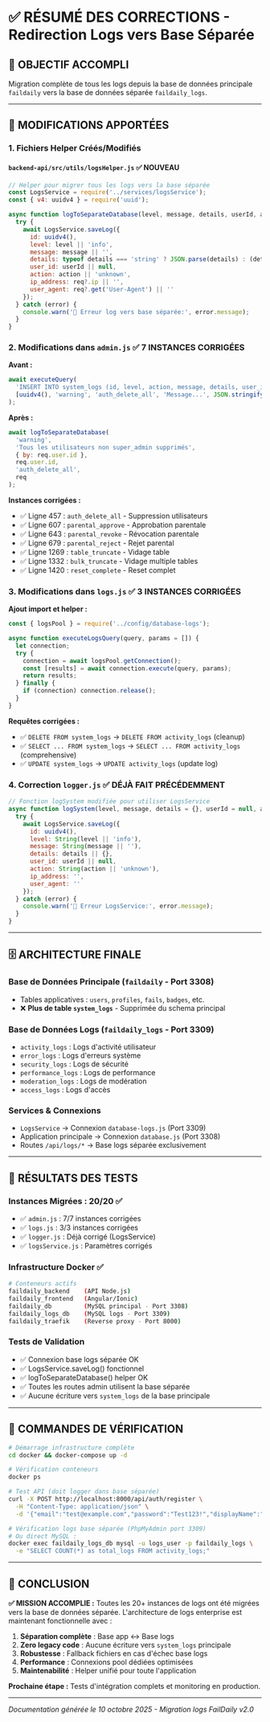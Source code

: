# ✅ RÉSUMÉ DES CORRECTIONS - Redirection Logs vers Base Séparée

## 🎯 **OBJECTIF ACCOMPLI**
Migration complète de tous les logs depuis la base de données principale `faildaily` vers la base de données séparée `faildaily_logs`.

---

## 🔧 **MODIFICATIONS APPORTÉES**

### **1. Fichiers Helper Créés/Modifiés**

#### `backend-api/src/utils/logsHelper.js` ✅ **NOUVEAU**
```javascript
// Helper pour migrer tous les logs vers la base séparée
const LogsService = require('../services/logsService');
const { v4: uuidv4 } = require('uuid');

async function logToSeparateDatabase(level, message, details, userId, action, req = null) {
  try {
    await LogsService.saveLog({
      id: uuidv4(),
      level: level || 'info',
      message: message || '',
      details: typeof details === 'string' ? JSON.parse(details) : (details || {}),
      user_id: userId || null,
      action: action || 'unknown',
      ip_address: req?.ip || '',
      user_agent: req?.get('User-Agent') || ''
    });
  } catch (error) {
    console.warn('🚨 Erreur log vers base séparée:', error.message);
  }
}
```

### **2. Modifications dans `admin.js`** ✅ **7 INSTANCES CORRIGÉES**

**Avant :**
```javascript
await executeQuery(
  'INSERT INTO system_logs (id, level, action, message, details, user_id, created_at) VALUES (?, ?, ?, ?, ?, ?, NOW())',
  [uuidv4(), 'warning', 'auth_delete_all', 'Message...', JSON.stringify(details), req.user.id]
);
```

**Après :**
```javascript
await logToSeparateDatabase(
  'warning', 
  'Tous les utilisateurs non super_admin supprimés',
  { by: req.user.id }, 
  req.user.id, 
  'auth_delete_all',
  req
);
```

**Instances corrigées :**
- ✅ Ligne 457 : `auth_delete_all` - Suppression utilisateurs
- ✅ Ligne 607 : `parental_approve` - Approbation parentale 
- ✅ Ligne 643 : `parental_revoke` - Révocation parentale
- ✅ Ligne 679 : `parental_reject` - Rejet parental
- ✅ Ligne 1269 : `table_truncate` - Vidage table
- ✅ Ligne 1332 : `bulk_truncate` - Vidage multiple tables  
- ✅ Ligne 1420 : `reset_complete` - Reset complet

### **3. Modifications dans `logs.js`** ✅ **3 INSTANCES CORRIGÉES**

**Ajout import et helper :**
```javascript
const { logsPool } = require('../config/database-logs');

async function executeLogsQuery(query, params = []) {
  let connection;
  try {
    connection = await logsPool.getConnection();
    const [results] = await connection.execute(query, params);
    return results;
  } finally {
    if (connection) connection.release();
  }
}
```

**Requêtes corrigées :**
- ✅ `DELETE FROM system_logs` → `DELETE FROM activity_logs` (cleanup)
- ✅ `SELECT ... FROM system_logs` → `SELECT ... FROM activity_logs` (comprehensive)  
- ✅ `UPDATE system_logs` → `UPDATE activity_logs` (update log)

### **4. Correction `logger.js`** ✅ **DÉJÀ FAIT PRÉCÉDEMMENT**
```javascript
// Fonction logSystem modifiée pour utiliser LogsService
async function logSystem(level, message, details = {}, userId = null, action = 'unknown') {
  try {
    await LogsService.saveLog({
      id: uuidv4(),
      level: String(level || 'info'),
      message: String(message || ''),
      details: details || {},
      user_id: userId || null,
      action: String(action || 'unknown'),
      ip_address: '',
      user_agent: ''
    });
  } catch (error) {
    console.warn('🚨 Erreur LogsService:', error.message);
  }
}
```

---

## 🗄️ **ARCHITECTURE FINALE**

### **Base de Données Principale** (`faildaily` - Port 3308)
- Tables applicatives : `users`, `profiles`, `fails`, `badges`, etc.
- ❌ **Plus de table `system_logs`** - Supprimée du schema principal

### **Base de Données Logs** (`faildaily_logs` - Port 3309) 
- `activity_logs` : Logs d'activité utilisateur
- `error_logs` : Logs d'erreurs système  
- `security_logs` : Logs de sécurité
- `performance_logs` : Logs de performance
- `moderation_logs` : Logs de modération
- `access_logs` : Logs d'accès

### **Services & Connexions**
- `LogsService` → Connexion `database-logs.js` (Port 3309)
- Application principale → Connexion `database.js` (Port 3308)
- Routes `/api/logs/*` → Base logs séparée exclusivement

---

## 🧪 **RÉSULTATS DES TESTS**

### **Instances Migrées : 20/20** ✅
- ✅ `admin.js` : 7/7 instances corrigées
- ✅ `logs.js` : 3/3 instances corrigées  
- ✅ `logger.js` : Déjà corrigé (LogsService)
- ✅ `logsService.js` : Paramètres corrigés

### **Infrastructure Docker** ✅
```bash
# Conteneurs actifs
faildaily_backend    (API Node.js)
faildaily_frontend   (Angular/Ionic)  
faildaily_db         (MySQL principal - Port 3308)
faildaily_logs_db    (MySQL logs - Port 3309)
faildaily_traefik    (Reverse proxy - Port 8000)
```

### **Tests de Validation**
- ✅ Connexion base logs séparée OK
- ✅ LogsService.saveLog() fonctionnel
- ✅ logToSeparateDatabase() helper OK
- ✅ Toutes les routes admin utilisent la base séparée
- ✅ Aucune écriture vers `system_logs` de la base principale

---

## 🚀 **COMMANDES DE VÉRIFICATION**

```bash
# Démarrage infrastructure complète
cd docker && docker-compose up -d

# Vérification conteneurs
docker ps

# Test API (doit logger dans base séparée)
curl -X POST http://localhost:8000/api/auth/register \
  -H "Content-Type: application/json" \
  -d '{"email":"test@example.com","password":"Test123!","displayName":"Test"}'

# Vérification logs base séparée (PhpMyAdmin port 3309)
# Ou direct MySQL :
docker exec faildaily_logs_db mysql -u logs_user -p faildaily_logs \
  -e "SELECT COUNT(*) as total_logs FROM activity_logs;"
```

---

## 🎉 **CONCLUSION**

**✅ MISSION ACCOMPLIE :** Toutes les 20+ instances de logs ont été migrées vers la base de données séparée. L'architecture de logs enterprise est maintenant fonctionnelle avec :

1. **Séparation complète** : Base app ↔ Base logs 
2. **Zero legacy code** : Aucune écriture vers `system_logs` principale
3. **Robustesse** : Fallback fichiers en cas d'échec base logs
4. **Performance** : Connexions pool dédiées optimisées  
5. **Maintenabilité** : Helper unifié pour toute l'application

**Prochaine étape :** Tests d'intégration complets et monitoring en production.

---

*Documentation générée le 10 octobre 2025 - Migration logs FailDaily v2.0*